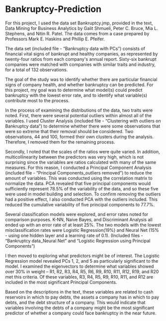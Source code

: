 # Bankruptcy-Prediction

For this project, I used the data set Bankruptcy.jmp, provided in the text, Data Mining for Business Analytics by Galit Shmueli, Peter C. Bruce, Mia L. Stephens, and Nitin R. Patel. The data comes from a case prepared by Professors Mark E. Haskins and Phillip E. Pfeifer. 

The data set (included file - “Bankruptcy data with PCs”) consists of financial vital signs of bankrupt and healthy companies, as represented by twenty-four ratios from each company's annual report. Sixty-six bankrupt companies were matched with companies with similar traits and industry, for a total of 132 observations.  

The goal of the study was to identify whether there are particular financial signs of company health, and whether bankruptcy can be predicted. For this project, my goal was to determine what model(s) could predict bankruptcy with the lowest error rate, and to identify what variable(s) contribute most to the process. 

In the process of examining the distributions of the data, two traits were noted. First, there were several potential outliers within almost all of the variables. I used Cluster Analysis (included file - “Clustering with outliers on Bankruptcy data”) to determine whether there were some observations that were so extreme that their removal should be considered. Two observations, 44 and 100, formed their own clusters during the analysis. Therefore, I removed them for the remaining process. 

Secondly, I noted that the scales of the ratios were quite varied. In addition, multicollinearity between the predictors was very high, which is not surprising since the variables are ratios calculated with many of the same measures. For this reason, I conducted a Principal Component Analysis (included file - “Principal Components_outliers removed”) to reduce the amount of variables. This was conducted using the correlation matrix to normalize the data. PCA revealed that five principal components would sufficiently represent 78.5% of the variability of the data, and so these five were used in model building and selection. To confirm removing the outliers had a positive effect, I also conducted PCA with the outliers included. This reduced the cumulative variability of five principal components to 77.7%. 

Several classification models were explored, and error rates noted for comparison purposes. K-NN, Naive Bayes, and Discriminant Analysis all ended up with an error rate of at least 25%. The two models with the lowest misclassification rates were Logistic Regression(19%) and Neural Net (15% - using one hidden layer and a learning rate of 0.1). (Included files - “Bankruptcy data_Neural Net” and “Logistic Regression using Principal Components”)

I then moved to exploring what predictors might be of interest. The Logistic Regression model revealed PCs 1, 2, and 5 as particularly significant to the model. I examined the eigenvectors to determine what variables showed over 30% in weight – R1, R2, R3, R4, R5, R6, R9, R10, R11, R12, R19, and R20 met this criteria. Of these variables, R3, R4, R5, R9, R10, R11, and R12 are included in the most significant Principal Components. 

Based on the descriptions in the text, these variables are related to cash reservoirs in which to pay debts, the assets a company has in which to pay debts, and the debt structure of a company. This would indicate that variables involving the debts of a company might be the most significant predictor of whether a company could face bankruptcy in the near future. 
